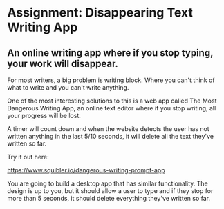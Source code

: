 # Assignment: Disappearing Text Writing App

## An online writing app where if you stop typing, your work will disappear.

For most writers, a big problem is writing block. Where you can't think of what
to write and you can't write anything.

One of the most interesting solutions to this is a web app called The Most
Dangerous Writing App, an online text editor where if you stop writing, all your
progress will be lost.

A timer will count down and when the website detects the user has not written
anything in the last 5/10 seconds, it will delete all the text they've written
so far.

Try it out here:

https://www.squibler.io/dangerous-writing-prompt-app

You are going to build a desktop app that has similar functionality. The design
is up to you, but it should allow a user to type and if they stop for more than
5 seconds, it should delete everything they've written so far.
